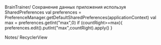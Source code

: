 
BrainTrainer/
Сохранение данных приложения используя SharedPreferences
val preferences = PreferenceManager.getDefaultSharedPreferences(applicationContext) val max = preferences.getInt("max",0) if (countRight>=max){ preferences.edit().putInt("max",countRight).apply() }

Notes/
RecyclerView